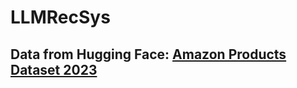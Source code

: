 # LLMRecSys
## Data from Hugging Face: [Amazon Products Dataset 2023](https://huggingface.co/datasets/Studeni/AMAZON-Products-2023)
